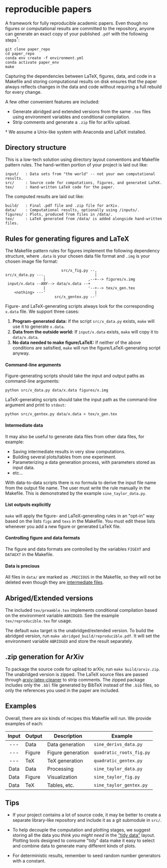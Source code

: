 # reproducible papers

A framework for fully reproducible academic papers.
Even though no figures or computational results are committed to the repository,
anyone can generate an exact copy of your published `.pdf` with the following steps<sup>†</sup>:

	git clone paper_repo
	cd paper_repo
	conda env create -f environment.yml
	conda activate paper_env
	make

Capturing the dependencies between LaTeX, figures, data, and code in a Makefile
and storing computational results on disk
ensures that the paper always reflects changes in the data and code
without requiring a full rebuild for every change.

A few other convenient features are included:

- Generate abridged and extended versions from the same `.tex` files
  using environment variables and conditional compilation.
- Strip comments and generate a `.zip` file for arXiv upload.

† We assume a Unix-like system with Anaconda and LaTeX installed.


## Directory structure

This is a low-tech solution using directory layout conventions and Makefile pattern rules.
The hand-written portion of your project is laid out like:

    input/   : Data sets from "the world" -- not your own computational results.
    src/     : Source code for computations, figures, and generated LaTeX.
    tex/     : Hand-written LaTeX code for the paper.

The computed results are laid out like:

    build/   : Final .pdf file and .zip file for arXiv.
    data/    : Computational results, optionally using /inputs/.
    figures/ : Plots, produced from files in /data/.
    tex/     : LaTeX generated from /data/ is added alongside hand-written files.


## Rules for generating figures and LaTeX

The Makefile pattern rules for figures implement the following dependency structure,
where `.data` is your chosen data file format
and `.img` is your chosen image file format:

                             src/x_fig.py --,
    src/x_data.py ---,                      |
                     |                   ,--+--> figures/x.img
     input/x.data --ANY--> data/x.data --+
                     |                   '--+--> tex/x_gen.tex
        <nothing> ---'                      |
                          src/x_gentex.py --'

Figure- and LaTeX-generating scripts always look for the
corresponding `x.data` file. We support three cases:

1) **Program-generated data:**
   If the script `src/x_data.py` exists, `make` will use it to generate `x.data`.
2) **Data from the outside world:**
   If `input/x.data` exists, `make` will copy it to `data/x.data`.
3) **No data needed to make figure/LaTeX:**
   If neither of the above conditions are satisfied,
   `make` will run the figure/LaTeX-generating script anyway.

#### Command-line arguments
Figure-generating scripts should take the input and output paths as command-line arguments:

    python src/x_data.py data/x.data figures/x.img

LaTeX-generating scripts should take the input path as the command-line argument and print to `stdout`:

    python src/x_gentex.py data/x.data > tex/x_gen.tex


#### Intermediate data
It may also be useful to generate data files from other data files, for example:

- Saving intermediate results in very slow computations.
- Building several plots/tables from one experiment.
- Parameterizing a data generation process, with parameters stored as input data.
- etc...

With data-to-data scripts there is no formula to derive the input file name from
the output file name. The user must write the rule manually in the Makefile.
This is demonstrated by the example `sine_taylor_data.py`.

#### List outputs explicitly
`make` will apply the figure- and LaTeX-generating rules in an "opt-in" way
based on the lists `figs` and `texs` in the Makefile. You must edit these
lists whenever you add a new figure or generated LaTeX file.

#### Controlling figure and data formats
The figure and data formats are controlled by the variables `FIGEXT` and
`DATAEXT` in the Makefile.

#### Data is precious
All files in `data/` are marked as `.PRECIOUS` in the Makefile, so they will
not be deleted even though they are
[intermediate files](https://www.gnu.org/software/make/manual/html_node/Chained-Rules.html).


## Abriged/Extended versions

The included `tex/preamble.tex` implements conditional compilation based on the
environment variable `ABRIDGED`. See the example `tex/reproducible.tex` for usage.

The default `make` target is the unabridged/extended version.
To build the abridged version, run `make abridged_build/reproducible.pdf`.
It will set the environment variable `ABRIDGED` and store the result separately.


## .zip generation for ArXiv

To package the source code for upload to arXiv, run `make build/arxiv.zip`.
The unabridged version is zipped. The LaTeX source files are passed through
[arxiv-latex-cleaner](https://github.com/google-research/arxiv-latex-cleaner)
to strip comments. The zipped package includes only the `.bbl` file generated
by BibTeX instead of the `.bib` files, so only the references you used in the
paper are included.


## Examples

Overall, there are six kinds of recipes this Makefile will run.
We provide examples of each:

| Input | Output | Description        | Example                  |
|:-----:|--------|--------------------|--------------------------|
| ---   | Data   | Data generation    | `sine_derivs_data.py`    |
| ---   | Figure | Figure generation  | `quadratic_roots_fig.py` |
| ---   | TeX    | TeX generation     | `quadratic_gentex.py`    |
| Data  | Data   | Processing         | `sine_taylor_data.py`    |
| Data  | Figure | Visualization      | `sine_taylor_fig.py`     |
| Data  | TeX    | Tables, etc.       | `sine_taylor_gentex.py`  |


## Tips

- If your project contains a lot of source code, it may be better to create a
  separate library-like repository and include it as a git submodule in `src/`.

- To help decouple the computation and plotting stages, we suggest storing all
  the data you *think you might need* in the
  ["tidy data"](https://tidyr.tidyverse.org/articles/tidy-data.html) layout.
  Plotting tools designed to consume "tidy" data make it easy to select and
  combine data to generate many different kinds of plots.

- For deterministic results,
  remember to seed random number generators with a constant.
